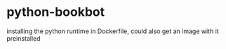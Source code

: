 # python-bookbot

installing the python runtime in Dockerfile, could also get an image with it preinstalled
